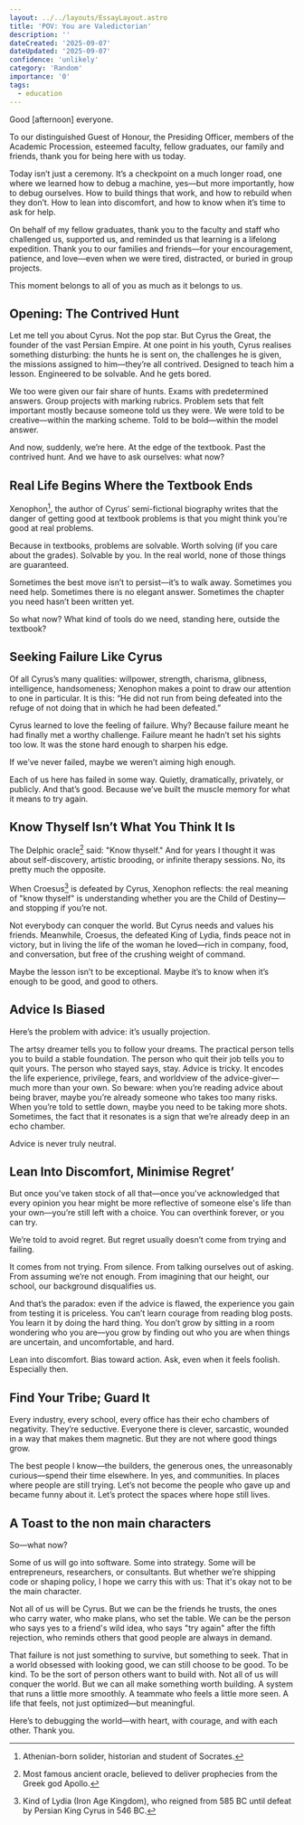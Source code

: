 ```yaml
---
layout: ../../layouts/EssayLayout.astro
title: 'POV: You are Valedictorian'
description: ''
dateCreated: '2025-09-07'
dateUpdated: '2025-09-07'
confidence: 'unlikely'
category: 'Random'
importance: '0'
tags:
  - education
---
```


Good [afternoon] everyone.

To our distinguished Guest of Honour, the Presiding Officer, members of the Academic Procession,
esteemed faculty, fellow graduates, our family and friends, thank you for being here with us today.

Today isn’t just a ceremony. It’s a checkpoint on a much longer road, one where we learned how to
debug a machine, yes—but more importantly, how to debug ourselves. How to build things that work,
and how to rebuild when they don’t. How to lean into discomfort, and how to know when it’s time to
ask for help.

On behalf of my fellow graduates, thank you to the faculty and staff who challenged us, supported
us, and reminded us that learning is a lifelong expedition. Thank you to our families and
friends—for your encouragement, patience, and love—even when we were tired, distracted, or buried in
group projects.

This moment belongs to all of you as much as it belongs to us.

## Opening: The Contrived Hunt

Let me tell you about Cyrus. Not the pop star. But Cyrus the Great, the founder of the vast Persian
Empire. At one point in his youth, Cyrus realises something disturbing: the hunts he is sent on, the
challenges he is given, the missions assigned to him—they’re all contrived. Designed to teach him a
lesson. Engineered to be solvable. And he gets bored.

We too were given our fair share of hunts. Exams with predetermined answers. Group projects with
marking rubrics. Problem sets that felt important mostly because someone told us they were. We were
told to be creative—within the marking scheme. Told to be bold—within the model answer.

And now, suddenly, we’re here. At the edge of the textbook. Past the contrived hunt. And we have to
ask ourselves: what now?

## Real Life Begins Where the Textbook Ends

Xenophon[^1], the author of Cyrus’ semi-fictional biography writes that the danger of getting good
at textbook problems is that you might think you're good at real problems.

Because in textbooks, problems are solvable. Worth solving (if you care about the grades). Solvable
by you. In the real world, none of those things are guaranteed.

Sometimes the best move isn’t to persist—it’s to walk away. Sometimes you need help. Sometimes there
is no elegant answer. Sometimes the chapter you need hasn’t been written yet.

So what now? What kind of tools do we need, standing here, outside the textbook?

## Seeking Failure Like Cyrus

Of all Cyrus’s many qualities: willpower, strength, charisma, glibness, intelligence, handsomeness;
Xenophon makes a point to draw our attention to one in particular. It is this: “He did not run from
being defeated into the refuge of not doing that in which he had been defeated.”

Cyrus learned to love the feeling of failure. Why? Because failure meant he had finally met a worthy
challenge. Failure meant he hadn’t set his sights too low. It was the stone hard enough to sharpen
his edge.

If we’ve never failed, maybe we weren’t aiming high enough.

Each of us here has failed in some way. Quietly, dramatically, privately, or publicly. And that’s
good. Because we’ve built the muscle memory for what it means to try again.

## Know Thyself Isn’t What You Think It Is

The Delphic oracle[^2] said: "Know thyself." And for years I thought it was about self-discovery,
artistic brooding, or infinite therapy sessions. No, its pretty much the opposite.

When Croesus[^3] is defeated by Cyrus, Xenophon reflects: the real meaning of "know thyself" is
understanding whether you are the Child of Destiny—and stopping if you’re not.

Not everybody can conquer the world. But Cyrus needs and values his friends. Meanwhile, Croesus, the
defeated King of Lydia, finds peace not in victory, but in living the life of the woman he
loved—rich in company, food, and conversation, but free of the crushing weight of command.

Maybe the lesson isn’t to be exceptional. Maybe it’s to know when it’s enough to be good, and good
to others.

## Advice Is Biased

Here’s the problem with advice: it’s usually projection.

The artsy dreamer tells you to follow your dreams. The practical person tells you to build a stable
foundation. The person who quit their job tells you to quit yours. The person who stayed says, stay.
Advice is tricky. It encodes the life experience, privilege, fears, and worldview of the
advice-giver—much more than your own. So beware: when you’re reading advice about being braver,
maybe you’re already someone who takes too many risks. When you’re told to settle down, maybe you
need to be taking more shots. Sometimes, the fact that it resonates is a sign that we’re already
deep in an echo chamber.

Advice is never truly neutral.

## Lean Into Discomfort, Minimise Regret’

But once you’ve taken stock of all that—once you've acknowledged that every opinion you hear might
be more reflective of someone else's life than your own—you’re still left with a choice. You can
overthink forever, or you can try.

We’re told to avoid regret. But regret usually doesn’t come from trying and failing.

It comes from not trying. From silence. From talking ourselves out of asking. From assuming we’re
not enough. From imagining that our height, our school, our background disqualifies us.

And that’s the paradox: even if the advice is flawed, the experience you gain from testing it is
priceless. You can’t learn courage from reading blog posts. You learn it by doing the hard thing.
You don’t grow by sitting in a room wondering who you are—you grow by finding out who you are when
things are uncertain, and uncomfortable, and hard.

Lean into discomfort. Bias toward action. Ask, even when it feels foolish. Especially then.

## Find Your Tribe; Guard It

Every industry, every school, every office has their echo chambers of negativity. They’re seductive.
Everyone there is clever, sarcastic, wounded in a way that makes them magnetic. But they are not
where good things grow.

The best people I know—the builders, the generous ones, the unreasonably curious—spend their time
elsewhere. In yes, and communities. In places where people are still trying. Let’s not become the
people who gave up and became funny about it. Let’s protect the spaces where hope still lives.

## A Toast to the non main characters

So—what now?

Some of us will go into software. Some into strategy. Some will be entrepreneurs, researchers, or
consultants. But whether we’re shipping code or shaping policy, I hope we carry this with us: That
it's okay not to be the main character.

Not all of us will be Cyrus. But we can be the friends he trusts, the ones who carry water, who make
plans, who set the table. We can be the person who says yes to a friend's wild idea, who says "try
again" after the fifth rejection, who reminds others that good people are always in demand.

That failure is not just something to survive, but something to seek. That in a world obsessed with
looking good, we can still choose to be good. To be kind. To be the sort of person others want to
build with. Not all of us will conquer the world. But we can all make something worth building. A
system that runs a little more smoothly. A teammate who feels a little more seen. A life that feels,
not just optimized—but meaningful.

Here’s to debugging the world—with heart, with courage, and with each other. Thank you.

[^1]: Athenian-born solider, historian and student of Socrates.

[^2]: Most famous ancient oracle, believed to deliver prophecies from the Greek god Apollo.

[^3]:
    Kind of Lydia (Iron Age Kingdom), who reigned from 585 BC until defeat by Persian King Cyrus in
    546 BC.

